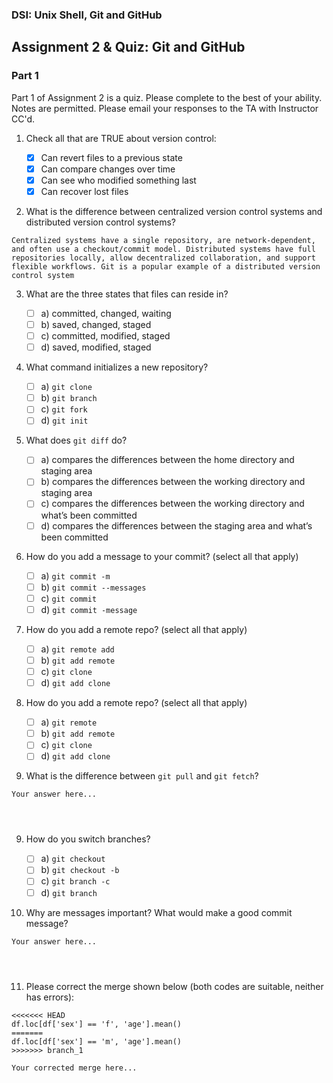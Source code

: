 ### DSI: Unix Shell, Git and GitHub

## Assignment 2 & Quiz: Git and GitHub

### Part 1

Part 1 of Assignment 2 is a quiz. Please complete to the best of your ability. Notes are permitted. Please email your responses to the TA with Instructor CC'd.

1. Check all that are TRUE about version control:

   - [x] Can revert files to a previous state
   - [x] Can compare changes over time
   - [x] Can see who modified something last
   - [x] Can recover lost files

2. What is the difference between centralized version control systems and distributed version control systems?

```
Centralized systems have a single repository, are network-dependent, and often use a checkout/commit model. Distributed systems have full repositories locally, allow decentralized collaboration, and support flexible workflows. Git is a popular example of a distributed version control system

```

3. What are the three states that files can reside in?

   - [ ] a) committed, changed, waiting
   - [ ] b) saved, changed, staged
   - [ ] c) committed, modified, staged
   - [ ] d) saved, modified, staged

4. What command initializes a new repository?

   - [ ] a) `git clone`
   - [ ] b) `git branch`
   - [ ] c) `git fork`
   - [ ] d) `git init`

5. What does `git diff` do?

   - [ ] a) compares the differences between the home directory and staging area
   - [ ] b) compares the differences between the working directory and staging area
   - [ ] c) compares the differences between the working directory and what’s been committed
   - [ ] d) compares the differences between the staging area and what’s been committed

6. How do you add a message to your commit? (select all that apply)

   - [ ] a) `git commit -m`
   - [ ] b) `git commit --messages`
   - [ ] c) `git commit`
   - [ ] d) `git commit -message`

7. How do you add a remote repo? (select all that apply)

   - [ ] a) `git remote add`
   - [ ] b) `git add remote`
   - [ ] c) `git clone`
   - [ ] d) `git add clone`

8. How do you add a remote repo? (select all that apply)

   - [ ] a) `git remote`
   - [ ] b) `git add remote`
   - [ ] c) `git clone`
   - [ ] d) `git add clone`

9. What is the difference between `git pull` and `git fetch`?

```
Your answer here...




```

9. How do you switch branches?

   - [ ] a) `git checkout`
   - [ ] b) `git checkout -b`
   - [ ] c) `git branch -c`
   - [ ] d) `git branch`

10. Why are messages important? What would make a good commit message?

```
Your answer here...




```

11. Please correct the merge shown below (both codes are suitable, neither has errors):

```
<<<<<<< HEAD
df.loc[df['sex'] == 'f', 'age'].mean()
=======
df.loc[df['sex'] == 'm', 'age'].mean()
>>>>>>> branch_1
```

```
Your corrected merge here...




```

